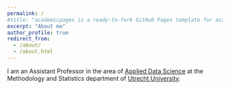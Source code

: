 ```yaml
---
permalink: /
#title: "academicpages is a ready-to-fork GitHub Pages template for academic personal websites"
excerpt: "About me"
author_profile: true
redirect_from: 
  - /about/
  - /about.html
---
```


I am an Assistant Professor in the area of [Applied Data Science](https://hds.sites.uu.nl/) at the Methodology and Statistics department of [Utrecht University](https://www.uu.nl/en). 

